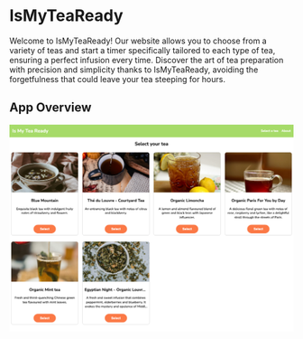 # IsMyTeaReady
Welcome to IsMyTeaReady! Our website allows you to choose from a variety of teas and start a timer specifically tailored to each type of tea, ensuring a perfect infusion every time. Discover the art of tea preparation with precision and simplicity thanks to IsMyTeaReady, avoiding the forgetfulness that could leave your tea steeping for hours.

## App Overview

![Visual of the selected tea page](project-design/Visuals/Visual-SelectedTeaPage_v01.png)
